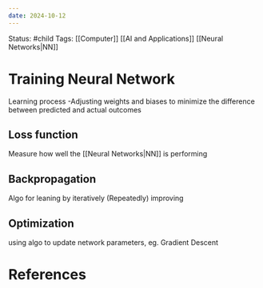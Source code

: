 ```yaml
---
date: 2024-10-12
---
```


Status: #child 
Tags: [[Computer]] [[AI and Applications]] [[Neural Networks|NN]]
# Training Neural Network
Learning process -Adjusting weights and biases to minimize the difference between predicted and actual outcomes

## Loss function
Measure how well the [[Neural Networks|NN]] is performing
## Backpropagation
Algo for leaning by iteratively (Repeatedly) improving

## Optimization
using algo to update network parameters, eg. Gradient Descent
# References